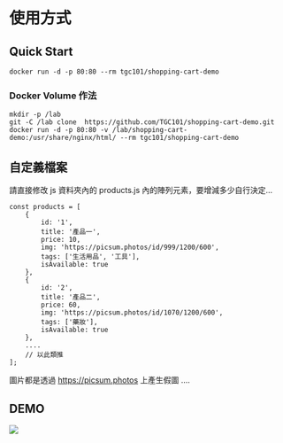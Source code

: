 # 使用方式

## Quick Start

```
docker run -d -p 80:80 --rm tgc101/shopping-cart-demo
```

### Docker Volume 作法

```
mkdir -p /lab
git -C /lab clone  https://github.com/TGC101/shopping-cart-demo.git
docker run -d -p 80:80 -v /lab/shopping-cart-demo:/usr/share/nginx/html/ --rm tgc101/shopping-cart-demo
```


## 自定義檔案

請直接修改 js 資料夾內的 products.js 內的陣列元素，要增減多少自行決定...


```
const products = [
    {
        id: '1',
        title: '產品一',
        price: 10,
        img: 'https://picsum.photos/id/999/1200/600',
        tags: ['生活用品', '工具'],
        isAvailable: true
    },
    {
        id: '2',
        title: '產品二',
        price: 60,
        img: 'https://picsum.photos/id/1070/1200/600',
        tags: ['藥妝'],
        isAvailable: true
    },
    ....
    // 以此類推
];
```

圖片都是透過 https://picsum.photos  上產生假圖 ....


## DEMO

![](https://i.imgur.com/4k0fs1i.jpg)
